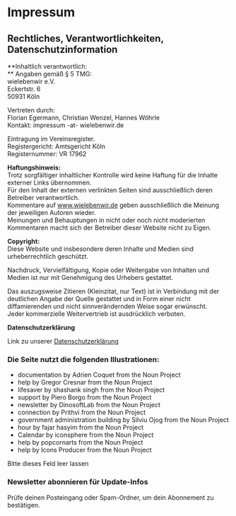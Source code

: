 #  Impressum

##  Rechtliches, Verantwortlichkeiten, Datenschutzinformation

**Inhaltlich verantwortlich:  
** Angaben gemäß § 5 TMG:  
wielebenwir e.V.  
Eckertstr. 6  
50931 Köln

Vertreten durch:  
Florian Egermann, Christian Wenzel, Hannes Wöhrle  
Kontakt: impressum -at- wielebenwir.de

Eintragung im Vereinsregister.  
Registergericht: Amtsgericht Köln  
Registernummer: VR 17962

**Haftungshinweis:**  
Trotz sorgfältiger inhaltlicher Kontrolle wird keine Haftung für die Inhalte
externer Links übernommen.  
Für den Inhalt der externen verlinkten Seiten sind ausschließlich deren
Betreiber verantwortlich.  
Kommentare auf www.wielebenwir.de geben ausschließlich die Meinung der
jeweiligen Autoren wieder.  
Meinungen und Behauptungen in nicht oder noch nicht moderierten Kommentaren
macht sich der Betreiber dieser Website nicht zu Eigen.

**Copyright:**  
Diese Website und insbesondere deren Inhalte und Medien sind urheberrechtlich
geschützt.

Nachdruck, Vervielfältigung, Kopie oder Weitergabe von Inhalten und Medien ist
nur mit Genehmigung des Urhebers gestattet.

Das auszugsweise Zitieren (Kleinzitat, nur Text) ist in Verbindung mit der
deutlichen Angabe der Quelle gestattet und in Form einer nicht diffamierenden
und nicht sinnverändernden Weise sogar erwünscht.  
Jeder kommerzielle Weitervertrieb ist ausdrücklich verboten.

**Datenschutzerklärung**

Link zu unserer [ Datenschutzerklärung ](/datenschutzerklaerung)

###  Die Seite nutzt die folgenden Illustrationen:

  * documentation by Adrien Coquet from the Noun Project 
  * help by Gregor Cresnar from the Noun Project 
  * lifesaver by shashank singh from the Noun Project 
  * support by Piero Borgo from the Noun Project 
  * newsletter by DinosoftLab from the Noun Project 
  * connection by Prithvi from the Noun Project 
  * government administration building by Silviu Ojog from the Noun Project 
  * hour by fajar hasyim from the Noun Project 
  * Calendar by iconsphere from the Noun Project 
  * help by popcornarts from the Noun Project 
  * help by Icons Producer from the Noun Project 

Bitte dieses Feld leer lassen

###  Newsletter abonnieren für Update-Infos

Prüfe deinen Posteingang oder Spam-Ordner, um dein Abonnement zu bestätigen.

